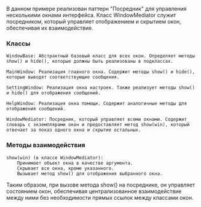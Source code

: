 В данном примере реализован паттерн "Посредник" для управления несколькими окнами интерфейса. Класс WindowMediator служит посредником, который управляет отображением и скрытием окон, обеспечивая их взаимодействие. 

### Классы

    WindowBase: Абстрактный базовый класс для всех окон. Определяет методы show() и hide(), которые должны быть реализованы в подклассах.

    MainWindow: Реализация главного окна. Содержит методы show() и hide(), которые выводят соответствующие сообщения.

    SettingWindow: Реализация окна настроек. Также реализует методы show() и hide() для отображения сообщений.

    HelpWindow: Реализация окна помощи. Содержит аналогичные методы для отображения сообщений.
    
    WindowMediator: Посредник, который управляет всеми окнами. Содержит словарь с экземплярами окон и предоставляет метод show(win), который отвечает за показ одного окна и скрытие остальных.

### Методы взаимодействия

    show(win) (в классе WindowMediator):
        Принимает объект окна в качестве аргумента.
        Скрывает все окна, кроме указанного.
        Вызывает метод show() для отображения выбранного окна.

Таким образом, при вызове метода show() на посреднике, он управляет состоянием окон, обеспечивая централизованное взаимодействие между ними без необходимости прямых ссылок между классами окон.

